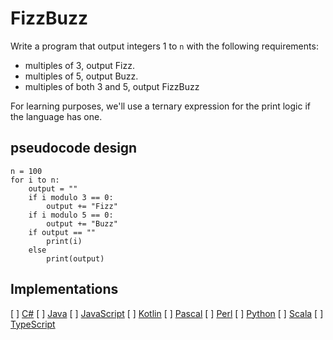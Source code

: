# FizzBuzz

Write a program that output integers 1 to `n` with the following requirements:

* multiples of 3, output Fizz.
* multiples of 5, output Buzz.
* multiples of both 3 and 5, output FizzBuzz

For learning purposes, we'll use a ternary expression for the print logic if the language has one.

## pseudocode design

```text
n = 100
for i to n:
    output = ""
    if i modulo 3 == 0:
        output += "Fizz"
    if i modulo 5 == 0:
        output += "Buzz"
    if output == ""
        print(i)
    else
        print(output)
```

## Implementations

[ ] [C#](https://github.com/WalterMarch/wm-csharp-playground/tree/main/fizzbuzz)
[ ] [Java](https://github.com/WalterMarch/wm-java-playground/tree/main/fizzbuzz)
[ ] [JavaScript](https://github.com/WalterMarch/wm-javascript-playground/tree/main/fizzbuzz)
[ ] [Kotlin](https://github.com/WalterMarch/wm-kotlin-playground/tree/main/fizzbuzz)
[ ] [Pascal](https://github.com/WalterMarch/wm-pascal-playground/tree/main/fizzbuzz)
[ ] [Perl](https://github.com/WalterMarch/wm-perl-playground/tree/main/fizzbuzz)
[ ] [Python](https://github.com/WalterMarch/wm-python-playground/tree/main/fizzbuzz)
[ ] [Scala](https://github.com/WalterMarch/wm-scala-playground/tree/main/fizzbuzz)
[ ] [TypeScript](https://github.com/WalterMarch/wm-typescript-playground/tree/main/fizzbuzz)
